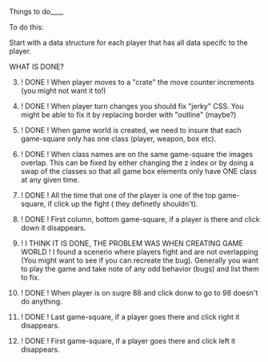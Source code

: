 Things to do____



To do this:

Start with a data structure for each player that has all data specifc to the player.







WHAT IS DONE?

3. ! DONE ! When player moves to a "crate" the move counter increments (you might not want it to!)

2. ! DONE ! When player turn changes you should fix "jerky" CSS. You might be able to fix it by replacing border with "outline" (maybe?) 

1. ! DONE ! When game world is created, we need to insure that each game-square only has one class (player, weapon, box etc).

5. ! DONE ! When class names are on the same game-square the images overlap. This can be fixed by either changing the z index or by doing a swap of the classes so that all game box elements only have ONE class at any given time.

6. ! DONE ! All the time that one of the player is one of the top game-square, if click up the fight ( they definetly shouldn't).

7. ! DONE ! First column, bottom game-square, if a player is there and click down it disappears.

4. ! I THINK IT IS DONE, THE PROBLEM WAS WHEN CREATING GAME WORLD ! I found a scenerio where players fight and are not overlapping (You might want to see if you can recreate the bug). Generally you want to play the game and take note of any odd behavior (bugs) and list them to fix.

10. ! DONE ! When player is on suqre 88 and click donw to go to 98 doesn't do anything.

8. ! DONE ! Last game-square, if a player goes there and click right it disappears.

9. ! DONE ! First game-square, if a player goes there and click left it disappears.



